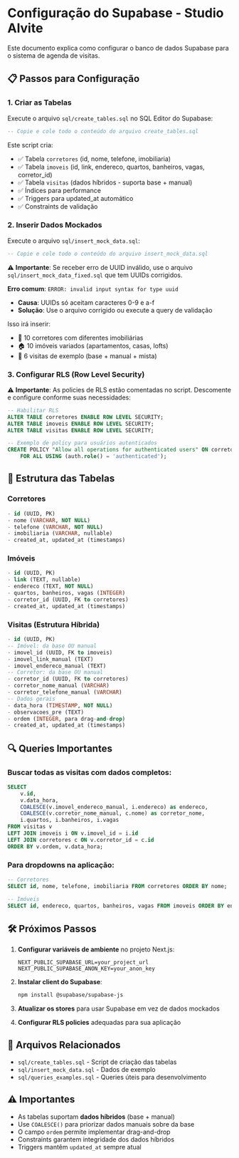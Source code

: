 # Configuração do Supabase - Studio Alvite

Este documento explica como configurar o banco de dados Supabase para o sistema de agenda de visitas.

## 📋 Passos para Configuração

### 1. Criar as Tabelas
Execute o arquivo `sql/create_tables.sql` no SQL Editor do Supabase:

```sql
-- Copie e cole todo o conteúdo do arquivo create_tables.sql
```

Este script cria:
- ✅ Tabela `corretores` (id, nome, telefone, imobiliaria)
- ✅ Tabela `imoveis` (id, link, endereco, quartos, banheiros, vagas, corretor_id)
- ✅ Tabela `visitas` (dados híbridos - suporta base + manual)
- ✅ Índices para performance
- ✅ Triggers para updated_at automático
- ✅ Constraints de validação

### 2. Inserir Dados Mockados
Execute o arquivo `sql/insert_mock_data.sql`:

```sql
-- Copie e cole todo o conteúdo do arquivo insert_mock_data.sql
```

⚠️ **Importante**: Se receber erro de UUID inválido, use o arquivo `sql/insert_mock_data_fixed.sql` que tem UUIDs corrigidos.

**Erro comum**: `ERROR: invalid input syntax for type uuid`
- **Causa**: UUIDs só aceitam caracteres 0-9 e a-f
- **Solução**: Use o arquivo corrigido ou execute a query de validação

Isso irá inserir:
- 🏢 10 corretores com diferentes imobiliárias
- 🏠 10 imóveis variados (apartamentos, casas, lofts)
- 📅 6 visitas de exemplo (base + manual + mista)

### 3. Configurar RLS (Row Level Security)

⚠️ **Importante**: As policies de RLS estão comentadas no script. Descomente e configure conforme suas necessidades:

```sql
-- Habilitar RLS
ALTER TABLE corretores ENABLE ROW LEVEL SECURITY;
ALTER TABLE imoveis ENABLE ROW LEVEL SECURITY;
ALTER TABLE visitas ENABLE ROW LEVEL SECURITY;

-- Exemplo de policy para usuários autenticados
CREATE POLICY "Allow all operations for authenticated users" ON corretores
    FOR ALL USING (auth.role() = 'authenticated');
```

## 🔗 Estrutura das Tabelas

### Corretores
```sql
- id (UUID, PK)
- nome (VARCHAR, NOT NULL)
- telefone (VARCHAR, NOT NULL)  
- imobiliaria (VARCHAR, nullable)
- created_at, updated_at (timestamps)
```

### Imóveis
```sql
- id (UUID, PK)
- link (TEXT, nullable)
- endereco (TEXT, NOT NULL)
- quartos, banheiros, vagas (INTEGER)
- corretor_id (UUID, FK to corretores)
- created_at, updated_at (timestamps)
```

### Visitas (Estrutura Híbrida)
```sql
- id (UUID, PK)
-- Imóvel: da base OU manual
- imovel_id (UUID, FK to imoveis)
- imovel_link_manual (TEXT)
- imovel_endereco_manual (TEXT)
-- Corretor: da base OU manual  
- corretor_id (UUID, FK to corretores)
- corretor_nome_manual (VARCHAR)
- corretor_telefone_manual (VARCHAR)
-- Dados gerais
- data_hora (TIMESTAMP, NOT NULL)
- observacoes_pre (TEXT)
- ordem (INTEGER, para drag-and-drop)
- created_at, updated_at (timestamps)
```

## 🔍 Queries Importantes

### Buscar todas as visitas com dados completos:
```sql
SELECT 
    v.id,
    v.data_hora,
    COALESCE(v.imovel_endereco_manual, i.endereco) as endereco,
    COALESCE(v.corretor_nome_manual, c.nome) as corretor_nome,
    i.quartos, i.banheiros, i.vagas
FROM visitas v
LEFT JOIN imoveis i ON v.imovel_id = i.id
LEFT JOIN corretores c ON v.corretor_id = c.id
ORDER BY v.ordem, v.data_hora;
```

### Para dropdowns na aplicação:
```sql
-- Corretores
SELECT id, nome, telefone, imobiliaria FROM corretores ORDER BY nome;

-- Imóveis  
SELECT id, endereco, quartos, banheiros, vagas FROM imoveis ORDER BY endereco;
```

## 🛠️ Próximos Passos

1. **Configurar variáveis de ambiente** no projeto Next.js:
   ```env
   NEXT_PUBLIC_SUPABASE_URL=your_project_url
   NEXT_PUBLIC_SUPABASE_ANON_KEY=your_anon_key
   ```

2. **Instalar client do Supabase**:
   ```bash
   npm install @supabase/supabase-js
   ```

3. **Atualizar os stores** para usar Supabase em vez de dados mockados

4. **Configurar RLS policies** adequadas para sua aplicação

## 📁 Arquivos Relacionados

- `sql/create_tables.sql` - Script de criação das tabelas
- `sql/insert_mock_data.sql` - Dados de exemplo
- `sql/queries_examples.sql` - Queries úteis para desenvolvimento

## ⚠️ Importantes

- As tabelas suportam **dados híbridos** (base + manual)
- Use `COALESCE()` para priorizar dados manuais sobre da base
- O campo `ordem` permite implementar drag-and-drop
- Constraints garantem integridade dos dados híbridos
- Triggers mantêm `updated_at` sempre atual